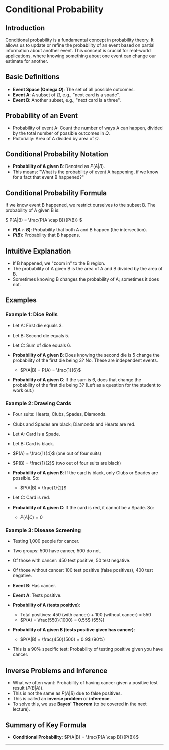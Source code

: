 # Conditional Probability

## Introduction
Conditional probability is a fundamental concept in probability theory. It allows us to update or refine the probability of an event based on partial information about another event. This concept is crucial for real-world applications, where knowing something about one event can change our estimate for another.

## Basic Definitions
- **Event Space (Omega $\Omega$)**: The set of all possible outcomes.
- **Event A**: A subset of $\Omega$, e.g., "next card is a spade".
- **Event B**: Another subset, e.g., "next card is a three".

## Probability of an Event
- Probability of event A: Count the number of ways A can happen, divided by the total number of possible outcomes in $\Omega$.
- Pictorially: Area of A divided by area of $\Omega$.

## Conditional Probability Notation
- **Probability of A given B**: Denoted as $P(A|B)$.
- This means: "What is the probability of event A happening, if we know for a fact that event B happened?"

## Conditional Probability Formula
If we know event B happened, we restrict ourselves to the subset B. The probability of A given B is:

$
P(A|B) = \frac{P(A \cap B)}{P(B)}
$

- **$P(A \cap B)$**: Probability that both A and B happen (the intersection).
- **$P(B)$**: Probability that B happens.

## Intuitive Explanation
- If B happened, we "zoom in" to the B region.
- The probability of A given B is the area of A and B divided by the area of B.
- Sometimes knowing B changes the probability of A; sometimes it does not.

## Examples
### Example 1: Dice Rolls
- Let A: First die equals 3.
- Let B: Second die equals 5.
- Let C: Sum of dice equals 6.

- **Probability of A given B**: Does knowing the second die is 5 change the probability of the first die being 3? No. These are independent events.
  - $P(A|B) = P(A) = \frac{1}{6}$

- **Probability of A given C**: If the sum is 6, does that change the probability of the first die being 3? (Left as a question for the student to work out.)

### Example 2: Drawing Cards
- Four suits: Hearts, Clubs, Spades, Diamonds.
- Clubs and Spades are black; Diamonds and Hearts are red.

- Let A: Card is a Spade.
- Let B: Card is black.

- $P(A) = \frac{1}{4}$ (one out of four suits)
- $P(B) = \frac{1}{2}$ (two out of four suits are black)
- **Probability of A given B**: If the card is black, only Clubs or Spades are possible. So:
  - $P(A|B) = \frac{1}{2}$

- Let C: Card is red.
- **Probability of A given C**: If the card is red, it cannot be a Spade. So:
  - $P(A|C) = 0$

### Example 3: Disease Screening
- Testing 1,000 people for cancer.
- Two groups: 500 have cancer, 500 do not.
- Of those with cancer: 450 test positive, 50 test negative.
- Of those without cancer: 100 test positive (false positives), 400 test negative.

- **Event B**: Has cancer.
- **Event A**: Tests positive.

- **Probability of A (tests positive)**:
  - Total positives: 450 (with cancer) + 100 (without cancer) = 550
  - $P(A) = \frac{550}{1000} = 0.55$ (55%)

- **Probability of A given B (tests positive given has cancer)**:
  - $P(A|B) = \frac{450}{500} = 0.9$ (90%)

- This is a 90% specific test: Probability of testing positive given you have cancer.

## Inverse Problems and Inference
- What we often want: Probability of having cancer given a positive test result ($P(B|A)$).
- This is not the same as $P(A|B)$ due to false positives.
- This is called an **inverse problem** or **inference**.
- To solve this, we use **Bayes' Theorem** (to be covered in the next lecture).

## Summary of Key Formula
- **Conditional Probability**:
  $P(A|B) = \frac{P(A \cap B)}{P(B)}$

***